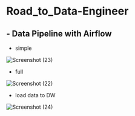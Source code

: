 # Road_to_Data-Engineer

## - Data Pipeline with Airflow

* simple

![Screenshot (23)](https://user-images.githubusercontent.com/83392682/119871823-0c056800-bf4d-11eb-9fa1-ce9eb759f50f.png)

* full

![Screenshot (22)](https://user-images.githubusercontent.com/83392682/119871871-14f63980-bf4d-11eb-8597-758be42f5ff3.png)

* load data to DW

![Screenshot (24)](https://user-images.githubusercontent.com/83392682/119973254-6fd77180-bfdd-11eb-8026-aad8969c3ca9.png)
